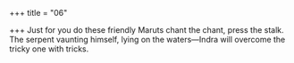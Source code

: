 +++
title = "06"

+++
Just for you do these friendly Maruts chant the chant, press the stalk. The serpent vaunting himself, lying on the waters—Indra will overcome  the tricky one with tricks.  